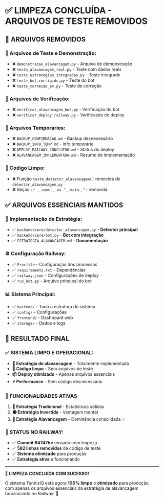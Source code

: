 # ✅ LIMPEZA CONCLUÍDA - ARQUIVOS DE TESTE REMOVIDOS

## 🧹 ARQUIVOS REMOVIDOS

### 📁 Arquivos de Teste e Demonstração:
- ❌ `demonstracao_alavancagem.py` - Arquivo de demonstração
- ❌ `teste_alavancagem_real.py` - Teste com dados reais
- ❌ `teste_estrategias_integradas.py` - Teste integrado
- ❌ `teste_bot_corrigido.py` - Teste do bot
- ❌ `teste_correcao_ev.py` - Teste de correção

### 📁 Arquivos de Verificação:
- ❌ `verificar_alavancagem_bot.py` - Verificação do bot
- ❌ `verificar_deploy_railway.py` - Verificação do deploy

### 📁 Arquivos Temporários:
- ❌ `BACKUP_CONFIRMACAO.md` - Backup desnecessário
- ❌ `BACKUP_INFO_TEMP.md` - Info temporária
- ❌ `DEPLOY_RAILWAY_CONCLUIDO.md` - Status do deploy
- ❌ `ALAVANCAGEM_IMPLEMENTADA.md` - Resumo de implementação

### 🔧 Código Limpo:
- ❌ Função `teste_detector_alavancagem()` removida do `detector_alavancagem.py`
- ❌ Seção `if __name__ == "__main__":` removida

## ✅ ARQUIVOS ESSENCIAIS MANTIDOS

### 🚀 Implementação da Estratégia:
- ✅ `backend/core/detector_alavancagem.py` - **Detector principal**
- ✅ `backend/core/bot.py` - **Bot com integração**
- ✅ `ESTRATEGIA_ALAVANCAGEM.md` - **Documentação**

### ⚙️ Configuração Railway:
- ✅ `Procfile` - Configuração dos processos
- ✅ `requirements.txt` - Dependências
- ✅ `railway.json` - Configurações de deploy
- ✅ `run_bot.py` - Arquivo principal do bot

### 📊 Sistema Principal:
- ✅ `backend/` - Toda a estrutura do sistema
- ✅ `config/` - Configurações
- ✅ `frontend/` - Dashboard web
- ✅ `storage/` - Dados e logs

## 🎯 RESULTADO FINAL

### ✅ SISTEMA LIMPO E OPERACIONAL:
- **🚀 Estratégia de alavancagem** - Totalmente implementada
- **🧹 Código limpo** - Sem arquivos de teste
- **📦 Deploy otimizado** - Apenas arquivos essenciais
- **⚡ Performance** - Sem código desnecessário

### 🔄 FUNCIONALIDADES ATIVAS:
1. **🔵 Estratégia Tradicional** - Estatísticas sólidas
2. **🟣 Estratégia Invertida** - Vantagem mental
3. **🚀 Estratégia Alavancagem** - Dominância consolidada ✨

### 📡 STATUS NO RAILWAY:
- ✅ **Commit 94747be** enviado com limpeza
- ✅ **582 linhas removidas** de código de teste
- ✅ **Sistema otimizado** para produção
- ✅ **Estratégia ativa** e funcionando

---

**🎉 LIMPEZA CONCLUÍDA COM SUCESSO!**

O sistema TennisIQ está agora **100% limpo** e **otimizado** para produção, com apenas os arquivos essenciais da estratégia de alavancagem funcionando no Railway! 🚀
